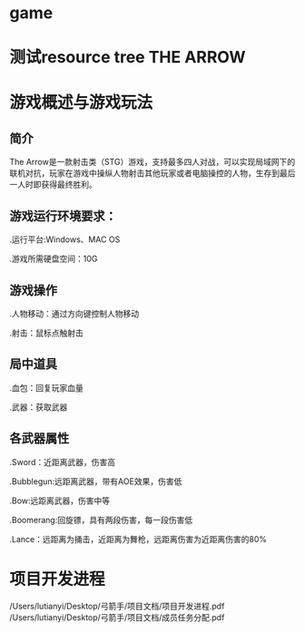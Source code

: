 # game
测试resource tree
THE ARROW
==========
# 游戏概述与游戏玩法
## 简介
The  Arrow是一款射击类（STG）游戏，支持最多四人对战，可以实现局域网下的联机对抗，玩家在游戏中操纵人物射击其他玩家或者电脑操控的人物，生存到最后一人时即获得最终胜利。
## 游戏运行环境要求：
.运行平台:Windows、MAC OS

.游戏所需硬盘空间：10G
## 游戏操作
.人物移动：通过方向键控制人物移动

.射击：鼠标点触射击
## 局中道具
.血包：回复玩家血量

.武器：获取武器
## 各武器属性
.Sword：近距离武器，伤害高

.Bubblegun:远距离武器，带有AOE效果，伤害低

.Bow:远距离武器，伤害中等

.Boomerang:回旋镖，具有两段伤害，每一段伤害低

.Lance：远距离为捅击，近距离为舞枪，远距离伤害为近距离伤害的80%
# 项目开发进程

/Users/lutianyi/Desktop/弓箭手/项目文档/项目开发进程.pdf
/Users/lutianyi/Desktop/弓箭手/项目文档/成员任务分配.pdf
